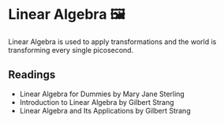 # Linear Algebra :framed_picture:

Linear Algebra is used to apply transformations and the world is transforming every single picosecond. 

## Readings

- Linear Algebra for Dummies by Mary Jane Sterling
- Introduction to Linear Algebra by Gilbert Strang
- Linear Algebra and Its Applications by Gilbert Strang
  
